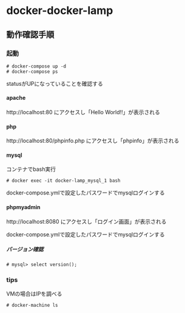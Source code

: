 # docker-docker-lamp
## 動作確認手順

### 起動

~~~
# docker-compose up -d
# docker-compose ps
~~~
statusがUPになっていることを確認する

#### apache
http://localhost:80 にアクセスし「Hello World!!」が表示される

#### php
http://localhost:80/phpinfo.php にアクセスし「phpinfo」が表示される

#### mysql
コンテナでbash実行
~~~
# docker exec -it docker-lamp_mysql_1 bash
~~~

docker-compose.ymlで設定したパスワードでmysqlログインする

#### phpmyadmin
http://localhost:8080 にアクセスし「ログイン画面」が表示される

docker-compose.ymlで設定したパスワードでmysqlログインする

##### バージョン確認
~~~
# mysql> select version();
~~~

### tips
VMの場合はIPを調べる
~~~
# docker-machine ls
~~~
